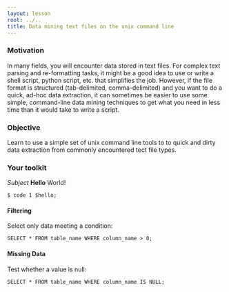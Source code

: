 ```yaml
---
layout: lesson
root: ../..
title: Data mining text files on the unix command line
---
```


### Motivation
In many fields, you will encounter data stored in text files.  For complex text parsing and re-formatting tasks, it might be a good idea to use or write a shell script, python script, etc. that simplifies the job.  However, if the file format is structured (tab-delimited, comma-delimited) and you want to do a quick, ad-hoc data extraction, it can sometimes be easier to use some simple, command-line  data mining techniques to get what you need in less time than it would take to write a script.


### Objective

Learn to use a simple set of unix command line tools to to quick and dirty data extraction from commonly encountered tect file types.

### Your toolkit

_Subject_ __Hello__ World!

    $ code 1 $hello;



#### Filtering

Select only data meeting a condition:

    SELECT * FROM table_name WHERE column_name > 0;


#### Missing Data


Test whether a value is null:

    SELECT * FROM table_name WHERE column_name IS NULL;


